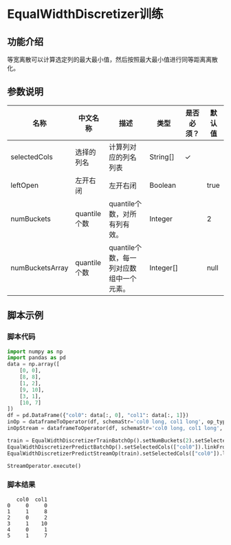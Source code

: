# EqualWidthDiscretizer训练
## 功能介绍

等宽离散可以计算选定列的最大最小值，然后按照最大最小值进行同等距离离散化。

## 参数说明

<!-- This is the start of auto-generated parameter info -->
<!-- DO NOT EDIT THIS PART!!! -->
| 名称 | 中文名称 | 描述 | 类型 | 是否必须？ | 默认值 |
| --- | --- | --- | --- | --- | --- |
| selectedCols | 选择的列名 | 计算列对应的列名列表 | String[] | ✓ |  |
| leftOpen | 左开右闭 | 左开右闭 | Boolean | | true |
| numBuckets | quantile个数 | quantile个数，对所有列有效。 | Integer |  | 2 |
| numBucketsArray | quantile个数 | quantile个数，每一列对应数组中一个元素。 | Integer[] |  | null |<!-- This is the end of auto-generated parameter info -->

## 脚本示例

### 脚本代码

```python
import numpy as np
import pandas as pd
data = np.array([
    [0, 0],
	[8, 8],
	[1, 2],
	[9, 10],
	[3, 1],
	[10, 7]
])
df = pd.DataFrame({"col0": data[:, 0], "col1": data[:, 1]})
inOp = dataframeToOperator(df, schemaStr='col0 long, col1 long', op_type='batch')
inOpStream = dataframeToOperator(df, schemaStr='col0 long, col1 long', op_type='stream')

train = EqualWidthDiscretizerTrainBatchOp().setNumBuckets(2).setSelectedCols(["col0"]).linkFrom(inOp)
EqualWidthDiscretizerPredictBatchOp().setSelectedCols(["col0"]).linkFrom(train, inOp).print()
EqualWidthDiscretizerPredictStreamOp(train).setSelectedCols(["col0"]).linkFrom(inOpStream).print()

StreamOperator.execute()
```

### 脚本结果
```
   col0  col1
0     0     0
1     1     8
2     0     2
3     1    10
4     0     1
5     1     7
```
